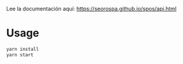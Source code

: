 Lee la documentación aquí:
https://seorospa.github.io/spos/api.html
# Usage
```bash
yarn install
yarn start
```
